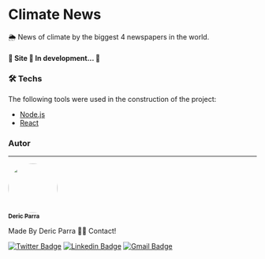 # Climate News

🌦 News of climate by the biggest 4 newspapers in the world.

<h4> 
	🚧 Site 🚀 In development...  🚧
</h4>



### 🛠 Techs

The following tools were used in the construction of the project:

- [Node.js](https://nodejs.org/en/)
- [React](https://pt-br.reactjs.org/)



### Autor
---

<a href="https://www.linkedin.com/in/deric-parra/">
 <img style="border-radius: 50%;" src="https://avatars.githubusercontent.com/u/47975655?v=4" width="100px;" alt=""/>
 <br />
 <sub><b>Deric Parra</b></sub></a> <a href="https://www.linkedin.com/in/deric-parra/"></a>


Made By Deric Parra 👋🏽 Contact!

[![Twitter Badge](https://img.shields.io/badge/-@ParraDeric-1ca0f1?style=flat-square&labelColor=1ca0f1&logo=twitter&logoColor=white&link=https://twitter.com/ParraDeric)](https://twitter.com/ParraDeric) [![Linkedin Badge](https://img.shields.io/badge/-Deric-blue?style=flat-square&logo=Linkedin&logoColor=white&link=https://www.linkedin.com/in/deric-parra/)](https://www.linkedin.com/in/deric-parra/) 
[![Gmail Badge](https://img.shields.io/badge/-parradeko@gmail.com-c14438?style=flat-square&logo=Gmail&logoColor=white&link=mailto:parradeko@gmail.com)](parradeko@gmail.com)
